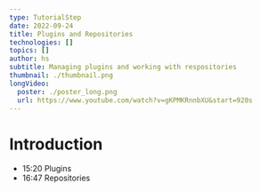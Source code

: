 ```yaml
---
type: TutorialStep
date: 2022-09-24
title: Plugins and Repositories
technologies: []
topics: []
author: hs
subtitle: Managing plugins and working with respositories
thumbnail: ./thumbnail.png
longVideo:
  poster: ./poster_long.png
  url: https://www.youtube.com/watch?v=gKPMKRnnbXU&start=920s
---
```


# Introduction

- 15:20 Plugins
- 16:47 Repositories
